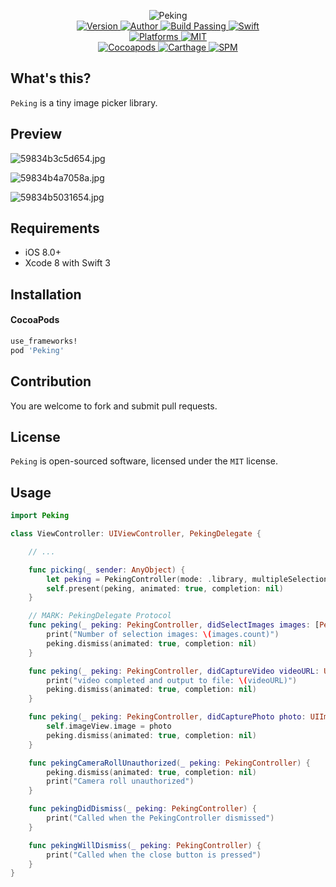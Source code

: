 
<p align="center">
  <img src="https://i.loli.net/2017/08/03/59831a2e826d0.png" alt="Peking">
  <br/><a href="https://cocoapods.org/pods/Peking">
  <img alt="Version" src="https://img.shields.io/badge/version-1.1.0-brightgreen.svg">
  <img alt="Author" src="https://img.shields.io/badge/author-Meniny-blue.svg">
  <img alt="Build Passing" src="https://img.shields.io/badge/build-passing-brightgreen.svg">
  <img alt="Swift" src="https://img.shields.io/badge/swift-3.0%2B-orange.svg">
  <br/>
  <img alt="Platforms" src="https://img.shields.io/badge/platform-iOS-lightgrey.svg">
  <img alt="MIT" src="https://img.shields.io/badge/license-MIT-blue.svg">
  <br/>
  <img alt="Cocoapods" src="https://img.shields.io/badge/cocoapods-compatible-brightgreen.svg">
  <img alt="Carthage" src="https://img.shields.io/badge/carthage-working%20on-red.svg">
  <img alt="SPM" src="https://img.shields.io/badge/swift%20package%20manager-working%20on-red.svg">
  </a>
</p>

## What's this?

`Peking` is a tiny image picker library.

## Preview

![59834b3c5d654.jpg](https://i.loli.net/2017/08/04/59834b3c5d654.jpg)

![59834b4a7058a.jpg](https://i.loli.net/2017/08/04/59834b4a7058a.jpg)

![59834b5031654.jpg](https://i.loli.net/2017/08/04/59834b5031654.jpg)

## Requirements

* iOS 8.0+
* Xcode 8 with Swift 3

## Installation

#### CocoaPods

```ruby
use_frameworks!
pod 'Peking'
```

## Contribution

You are welcome to fork and submit pull requests.

## License

`Peking` is open-sourced software, licensed under the `MIT` license.

## Usage

```swift
import Peking

class ViewController: UIViewController, PekingDelegate {

    // ...

    func picking(_ sender: AnyObject) {
        let peking = PekingController(mode: .library, multipleSelection: true, delegate: self)
        self.present(peking, animated: true, completion: nil)
    }

    // MARK: PekingDelegate Protocol
    func peking(_ peking: PekingController, didSelectImages images: [PekingImage]) {
        print("Number of selection images: \(images.count)")
        peking.dismiss(animated: true, completion: nil)
    }

    func peking(_ peking: PekingController, didCaptureVideo videoURL: URL) {
        print("video completed and output to file: \(videoURL)")
        peking.dismiss(animated: true, completion: nil)
    }

    func peking(_ peking: PekingController, didCapturePhoto photo: UIImage) {
        self.imageView.image = photo
        peking.dismiss(animated: true, completion: nil)
    }

    func pekingCameraRollUnauthorized(_ peking: PekingController) {
        peking.dismiss(animated: true, completion: nil)
        print("Camera roll unauthorized")
    }

    func pekingDidDismiss(_ peking: PekingController) {
        print("Called when the PekingController dismissed")
    }

    func pekingWillDismiss(_ peking: PekingController) {
        print("Called when the close button is pressed")
    }
}
```

